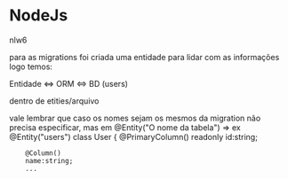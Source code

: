 # NodeJs
 nlw6

para as migrations foi criada uma entidade para lidar com as informações
logo temos:

Entidade <=> ORM <=> BD (users)

dentro de etities/arquivo

vale lembrar que caso os nomes sejam os mesmos da migration não precisa especificar, mas em @Entity("O nome da tabela")
=> ex
        @Entity("users")
    class User {
        @PrimaryColumn()
        readonly id:string;

        @Column()
        name:string;
        ...